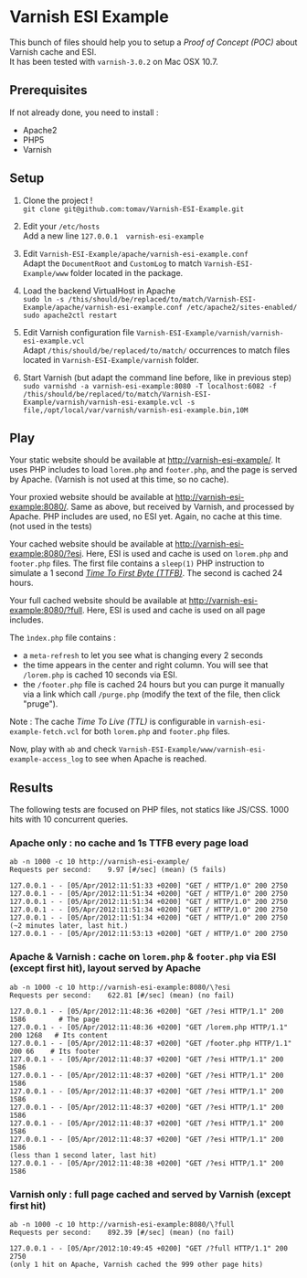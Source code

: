 # Varnish ESI Example

This bunch of files should help you to setup a _Proof of Concept (POC)_ about Varnish cache and ESI.  
It has been tested with `varnish-3.0.2` on Mac OSX 10.7.

## Prerequisites

If not already done, you need to install :

* Apache2
* PHP5
* Varnish 

## Setup

1. Clone the project !  
`git clone git@github.com:tomav/Varnish-ESI-Example.git`

2. Edit your `/etc/hosts`  
Add a new line `127.0.0.1  varnish-esi-example`

3. Edit `Varnish-ESI-Example/apache/varnish-esi-example.conf`  
Adapt the `DocumentRoot` and `CustomLog` to match `Varnish-ESI-Example/www` folder located in the package.

4. Load the backend VirtualHost in Apache  
`sudo ln -s /this/should/be/replaced/to/match/Varnish-ESI-Example/apache/varnish-esi-example.conf /etc/apache2/sites-enabled/`  
`sudo apache2ctl restart`

5. Edit Varnish configuration file `Varnish-ESI-Example/varnish/varnish-esi-example.vcl`  
Adapt `/this/should/be/replaced/to/match/` occurrences to match files located in `Varnish-ESI-Example/varnish` folder.

6. Start Varnish (but adapt the command line before, like in previous step)  
`sudo varnishd -a varnish-esi-example:8080 -T localhost:6082 -f /this/should/be/replaced/to/match/Varnish-ESI-Example/varnish/varnish-esi-example.vcl -s file,/opt/local/var/varnish/varnish-esi-example.bin,10M`

## Play

Your static website should be available at [http://varnish-esi-example/](http://varnish-esi-example/). It uses PHP includes to load `lorem.php` and `footer.php`, and the page is served by Apache. (Varnish is not used at this time, so no cache).

Your proxied website should be available at [http://varnish-esi-example:8080/](http://varnish-esi-example:8080). Same as above, but received by Varnish, and processed by Apache. PHP includes are used, no ESI yet. Again, no cache at this time. (not used in the tests)

Your cached website should be available at [http://varnish-esi-example:8080/?esi](http://varnish-esi-example:8080/?esi). Here, ESI is used and cache is  used on `lorem.php` and `footer.php` files. The first file contains a `sleep(1)` PHP instruction to simulate a 1 second _[Time To First Byte (TTFB)](http://en.wikipedia.org/wiki/Time_To_First_Byte)_. The second is cached 24 hours.

Your full cached website should be available at [http://varnish-esi-example:8080/?full](http://varnish-esi-example:8080/?full). Here, ESI is used and cache is  used on all page includes. 

The `ìndex.php` file contains :

* a `meta-refresh` to let you see what is changing every 2 seconds
* the time appears in the center and right column. You will see that `/lorem.php` is cached 10 seconds via ESI.  
* the `/footer.php` file is cached 24 hours but you can purge it manually via a link which call `/purge.php` (modify the text of the file, then click "pruge").

Note : The cache _Time To Live (TTL)_ is configurable in `varnish-esi-example-fetch.vcl` for both `lorem.php` and `footer.php` files.

Now, play with `ab` and check `Varnish-ESI-Example/www/varnish-esi-example-access_log` to see when Apache is reached.

## Results

The following tests are focused on PHP files, not statics like JS/CSS.
1000 hits with 10 concurrent queries.

### Apache only : no cache and 1s TTFB every page load  
    ab -n 1000 -c 10 http://varnish-esi-example/  
    Requests per second:    9.97 [#/sec] (mean) (5 fails)
    
    127.0.0.1 - - [05/Apr/2012:11:51:33 +0200] "GET / HTTP/1.0" 200 2750
    127.0.0.1 - - [05/Apr/2012:11:51:34 +0200] "GET / HTTP/1.0" 200 2750
    127.0.0.1 - - [05/Apr/2012:11:51:34 +0200] "GET / HTTP/1.0" 200 2750
    127.0.0.1 - - [05/Apr/2012:11:51:34 +0200] "GET / HTTP/1.0" 200 2750
    127.0.0.1 - - [05/Apr/2012:11:51:34 +0200] "GET / HTTP/1.0" 200 2750
    (~2 minutes later, last hit.)
    127.0.0.1 - - [05/Apr/2012:11:53:13 +0200] "GET / HTTP/1.0" 200 2750

### Apache & Varnish : cache on `lorem.php` & `footer.php` via ESI (except first hit), layout served by Apache   

    ab -n 1000 -c 10 http://varnish-esi-example:8080/\?esi  
    Requests per second:    622.81 [#/sec] (mean) (no fail)
    
    127.0.0.1 - - [05/Apr/2012:11:48:36 +0200] "GET /?esi HTTP/1.1" 200 1586        # The page
    127.0.0.1 - - [05/Apr/2012:11:48:36 +0200] "GET /lorem.php HTTP/1.1" 200 1268   # Its content
    127.0.0.1 - - [05/Apr/2012:11:48:37 +0200] "GET /footer.php HTTP/1.1" 200 66    # Its footer
    127.0.0.1 - - [05/Apr/2012:11:48:37 +0200] "GET /?esi HTTP/1.1" 200 1586
    127.0.0.1 - - [05/Apr/2012:11:48:37 +0200] "GET /?esi HTTP/1.1" 200 1586
    127.0.0.1 - - [05/Apr/2012:11:48:37 +0200] "GET /?esi HTTP/1.1" 200 1586
    127.0.0.1 - - [05/Apr/2012:11:48:37 +0200] "GET /?esi HTTP/1.1" 200 1586
    127.0.0.1 - - [05/Apr/2012:11:48:37 +0200] "GET /?esi HTTP/1.1" 200 1586
    127.0.0.1 - - [05/Apr/2012:11:48:37 +0200] "GET /?esi HTTP/1.1" 200 1586
    (less than 1 second later, last hit)
    127.0.0.1 - - [05/Apr/2012:11:48:38 +0200] "GET /?esi HTTP/1.1" 200 1586

### Varnish only : full page cached and served by Varnish (except first hit)  

    ab -n 1000 -c 10 http://varnish-esi-example:8080/\?full  
    Requests per second:    892.39 [#/sec] (mean) (no fail)
    
    127.0.0.1 - - [05/Apr/2012:10:49:45 +0200] "GET /?full HTTP/1.1" 200 2750
    (only 1 hit on Apache, Varnish cached the 999 other page hits)

